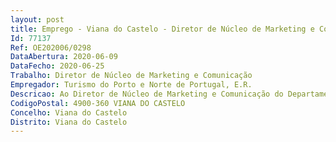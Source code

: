 ```yaml
--- 
layout: post
title: Emprego - Viana do Castelo - Diretor de Núcleo de Marketing e Comunicação
Id: 77137
Ref: OE202006/0298
DataAbertura: 2020-06-09
DataFecho: 2020-06-25
Trabalho: Diretor de Núcleo de Marketing e Comunicação
Empregador: Turismo do Porto e Norte de Portugal, E.R.
Descricao: Ao Diretor de Núcleo de Marketing e Comunicação do Departamento Operacional, compete  I.	Desenvolver uma ação cooperante, coordenada e integrada numa visão partilhada, comum, de qualidade e prestígio, no sentido de reforçar a imagem do destino e valorizar a marca do destino, no contexto nacional e internacional  II.	Promover a criação do Plano de Marketing Regional em colaboração com a Agência Regional de Promoção Turística no que diz respeito ao mercado internacional  III.	Implementar o Plano de Marketing Regional no que diz respeito às responsabilidades relativas à comunicação do destino e da respetiva marca  IV.	Desenvolver e intensificar a criação e cruzamento de conteúdos e serviços transversais ao território que respondam às tendências e motivações da procura turística e que objetivem contribuir para a sustentabilidade dos negócios turísticos da região  V.	Organizar e apoiar a realização de eventos com capacidade de atração nacional e internacional  VI.	Desenvolver, gerir, comunicar e monitorizar a imagem e a marca do destino Porto e Norte de Portugal que possa ser dirigida ao mercado de lazer e de negócios  VII.	Planear e gerir os instrumentos de comunicação do destino e da marca, nomeadamente o website e as redes sociais  VIII.	Desenvolver um programa de cocriação da marca por parte dos visitantes e turistas potenciais e reais do destino, e que estimule o uso livre e responsável da mesma por parte dos principais stakeholders do destino.
CodigoPostal: 4900-360 VIANA DO CASTELO
Concelho: Viana do Castelo
Distrito: Viana do Castelo
--- 
```

